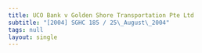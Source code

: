 ```yaml
---
title: UCO Bank v Golden Shore Transportation Pte Ltd
subtitle: "[2004] SGHC 185 / 25\_August\_2004"
tags: null
layout: single
---
```


